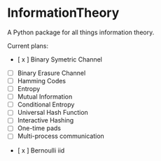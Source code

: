 # InformationTheory

A Python package for all things information theory.

Current plans:

- [ x ] Binary Symetric Channel
- [ ] Binary Erasure Channel
- [ ] Hamming Codes
- [ ] Entropy
- [ ] Mutual Information
- [ ] Conditional Entropy
- [ ] Universal Hash Function
- [ ] Interactive Hashing
- [ ] One-time pads
- [ ] Multi-process communication
- [ x ] Bernoulli iid

